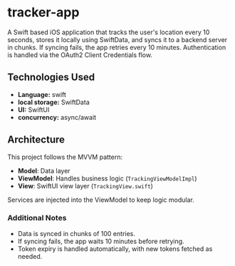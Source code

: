 # tracker-app
A Swift based iOS application that tracks the user's location every 10 seconds, stores it locally using SwiftData, and syncs it to a backend server in chunks. If syncing fails, the app retries every 10 minutes. Authentication is handled via the OAuth2 Client Credentials flow.

## Technologies Used
- **Language:** swift
- **local storage:** SwiftData
- **UI:**  SwiftUI
- **concurrency:** async/await

## Architecture

This project follows the MVVM pattern:

- **Model**: Data layer 
- **ViewModel**: Handles business logic (`TrackingViewModelImpl`)
- **View**: SwiftUI view layer (`TrackingView.swift`)

Services are injected into the ViewModel to keep logic modular.

### Additional Notes
- Data is synced in chunks of 100 entries.
- If syncing fails, the app waits 10 minutes before retrying.
- Token expiry is handled automatically, with new tokens fetched as needed.